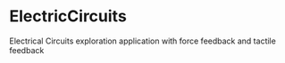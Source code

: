 # ElectricCircuits
Electrical Circuits exploration application with force feedback and tactile feedback
